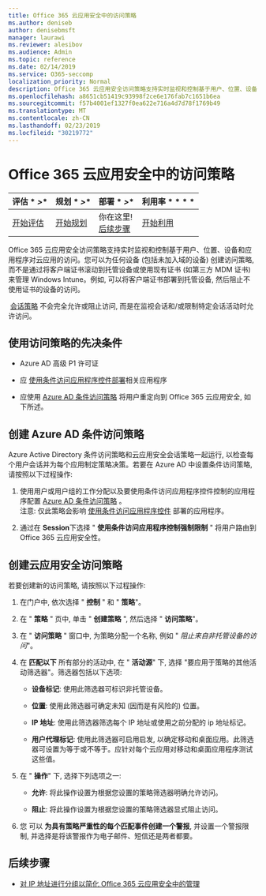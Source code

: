 ```yaml
---
title: Office 365 云应用安全中的访问策略
ms.author: deniseb
author: denisebmsft
manager: laurawi
ms.reviewer: alesibov
ms.audience: Admin
ms.topic: reference
ms.date: 02/14/2019
ms.service: O365-seccomp
localization_priority: Normal
description: Office 365 云应用安全访问策略支持实时监视和控制基于用户、位置、设备和应用程序对云应用的访问。您可以为任何设备 (包括未加入域的设备) 创建访问策略, 而不是通过将客户端证书滚动到托管设备或使用现有证书 (如第三方 MDM 证书) 来管理 Windows Intune。例如, 可以将客户端证书部署到托管设备, 然后阻止不使用证书的设备的访问。
ms.openlocfilehash: a8651cb51419c93998f2ce6e176fab7c1651b6ea
ms.sourcegitcommit: f57b4001ef1327f0ea622e716a4d7d78f1769b49
ms.translationtype: MT
ms.contentlocale: zh-CN
ms.lasthandoff: 02/23/2019
ms.locfileid: "30219772"
---
```

# <a name="access-policies-in-office-365-cloud-app-security"></a>Office 365 云应用安全中的访问策略

|评估 * *\>**|规划 * *\>**|部署 * *\>**|利用率 * * * *|
|:-----|:-----|:-----|:-----|
|[开始评估](office-365-cas-overview.md) <br/> |[开始规划](get-ready-for-office-365-cas.md) <br/> |你在这里!  <br/> [后续步骤](group-your-ip-addresses-in-ocas.md) <br/> |[开始利用](utilization-activities-for-ocas.md) <br/> |

Office 365 云应用安全访问策略支持实时监视和控制基于用户、位置、设备和应用程序对云应用的访问。您可以为任何设备 (包括未加入域的设备) 创建访问策略, 而不是通过将客户端证书滚动到托管设备或使用现有证书 (如第三方 MDM 证书) 来管理 Windows Intune。例如, 可以将客户端证书部署到托管设备, 然后阻止不使用证书的设备的访问。

 [会话策略](ocas-session-policies.md) 不会完全允许或阻止访问, 而是在监视会话和/或限制特定会话活动时允许访问。

## <a name="prerequisites-to-using-access-policies"></a>使用访问策略的先决条件

- Azure AD 高级 P1 许可证

- 应 [使用条件访问应用程序控件部署](https://docs.microsoft.com/en-us/cloud-app-security/proxy-deployment-aad)相关应用程序

- 应使用 [Azure AD 条件访问策略](https://docs.microsoft.com/azure/active-directory/active-directory-conditional-access-azure-portal) 将用户重定向到 Office 365 云应用安全, 如下所述。

## <a name="create-an-azure-ad-conditional-access-policy"></a>创建 Azure AD 条件访问策略

Azure Active Directory 条件访问策略和云应用安全会话策略一起运行, 以检查每个用户会话并为每个应用制定策略决策。若要在 Azure AD 中设置条件访问策略, 请按照以下过程操作:

1. 使用用户或用户组的工作分配以及要使用条件访问应用程序控件控制的应用程序配置 [Azure AD 条件访问策略](https://docs.microsoft.com/azure/active-directory/active-directory-conditional-access-azure-portal) 。<br>注意: 仅此策略会影响 [使用条件访问应用程序控件](https://docs.microsoft.com/cloud-app-security/proxy-deployment-aad) 部署的应用程序。

2. 通过在 **Session**下选择 " **使用条件访问应用程序控制强制限制** " 将用户路由到 Office 365 云应用安全性。

## <a name="create-a-cloud-app-security-access-policy"></a>创建云应用安全访问策略

若要创建新的访问策略, 请按照以下过程操作:

1. 在门户中, 依次选择 " **控制** " 和 " **策略**"。

2. 在 " **策略** " 页中, 单击 " **创建策略** ", 然后选择 " **访问策略**"。

3. 在 " **访问策略** " 窗口中, 为策略分配一个名称, 例如 " *阻止来自非托管设备的访问*"。

4. 在 **匹配以下** 所有部分的活动中, 在 " **活动源**" 下, 选择 "要应用于策略的其他活动筛选器"。筛选器包括以下选项:
    
    - **设备标记**: 使用此筛选器可标识非托管设备。
    
    - **位置**: 使用此筛选器可确定未知 (因而是有风险的) 位置。
    
    - **IP 地址**: 使用此筛选器筛选每个 IP 地址或使用之前分配的 ip 地址标记。
    
    - **用户代理标记**: 使用此筛选器可启用启发, 以确定移动和桌面应用。此筛选器可设置为等于或不等于。应针对每个云应用对移动和桌面应用程序测试这些值。

5. 在 " **操作**" 下, 选择下列选项之一:
    
    - **允许**: 将此操作设置为根据您设置的策略筛选器明确允许访问。
    
    - **阻止**: 将此操作设置为根据您设置的策略筛选器显式阻止访问。

6. 您 可以 **为具有策略严重性的每个匹配事件创建一个警报**, 并设置一个警报限制, 并选择是将该警报作为电子邮件、短信还是两者都要。

## <a name="next-steps"></a>后续步骤

- [对 IP 地址进行分组以简化 Office 365 云应用安全中的管理](group-your-ip-addresses-in-ocas.md)